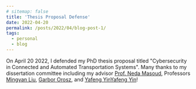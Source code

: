 ```yaml
---
# sitemap: false
title: 'Thesis Proposal Defense'
date: 2022-04-20
permalink: /posts/2022/04/blog-post-1/
tags:
  - personal
  - blog
---
```


On April 20 2022, I defended my PhD thesis proposal titled "Cybersecurity in Connected and Automated Transportation Systems". Many thanks to my dissertation committee including my advisor [Prof. Neda Masoud](https://cee.engin.umich.edu/people/masoud-neda/), Professors [Mingyan Liu](https://liu.engin.umich.edu/), [Garbor Orosz](http://www-personal.umich.edu/~orosz/), and [Yafeng YinYafeng Yin](https://cee.engin.umich.edu/people/yin-yafeng/)!